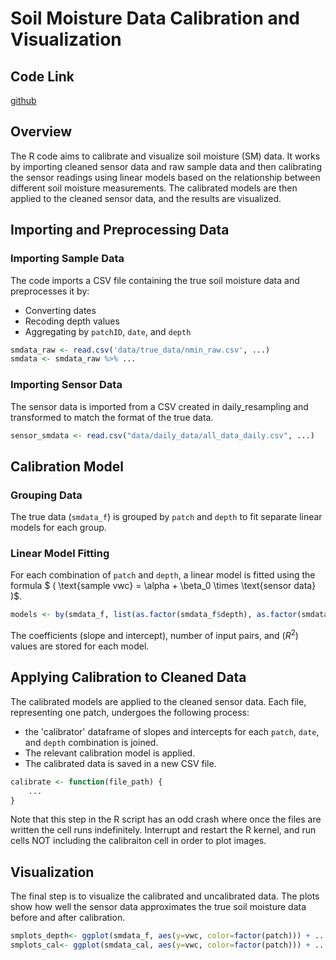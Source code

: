 # Soil Moisture Data Calibration and Visualization

## Code Link

[github](https://github.com/aj-guerra/nitroleach/blob/main/lora/sensor-calibration-r.ipynb)

## Overview

The R code aims to calibrate and visualize soil moisture (SM) data. It works by importing cleaned sensor data and raw sample data and then calibrating the sensor readings using linear models based on the relationship between different soil moisture measurements. The calibrated models are then applied to the cleaned sensor data, and the results are visualized.

## Importing and Preprocessing Data

### Importing Sample Data

The code imports a CSV file containing the true soil moisture data and preprocesses it by:

- Converting dates
- Recoding depth values
- Aggregating by `patchID`, `date`, and `depth`

```R
smdata_raw <- read.csv('data/true_data/nmin_raw.csv', ...)
smdata <- smdata_raw %>% ...
```

### Importing Sensor Data

The sensor data is  imported from a CSV created in daily_resampling and transformed to match the format of the true data.

```R
sensor_smdata <- read.csv("data/daily_data/all_data_daily.csv", ...)
```

## Calibration Model

### Grouping Data

The true data (`smdata_f`) is grouped by `patch` and `depth` to fit separate linear models for each group.

### Linear Model Fitting

For each combination of `patch` and `depth`, a linear model is fitted using the formula $ ( \text{sample vwc} = \alpha + \beta_0 \times \text{sensor data} )$.

```R
models <- by(smdata_f, list(as.factor(smdata_f$depth), as.factor(smdata_f$patch)), function(subset) lm(formula_obj, data = subset))
```

The coefficients (slope and intercept), number of input pairs, and $(R^2)$ values are stored for each model.

## Applying Calibration to Cleaned Data

The calibrated models are applied to the cleaned sensor data. Each file, representing one patch, undergoes the following process:

- the 'calibrator' dataframe of slopes and intercepts for each `patch`, `date`, and `depth` combination is joined.
- The relevant calibration model is applied.
- The calibrated data is saved in a new CSV file.

```R
calibrate <- function(file_path) {
    ...
}
```

Note that this step in the R script has an odd crash where once the files are written the cell runs indefinitely. Interrupt and restart the R kernel, and run cells NOT including the calibraiton cell in order to plot images.

## Visualization

The final step is to visualize the calibrated and uncalibrated data. The plots show how well the sensor data approximates the true soil moisture data before and after calibration.

```R
smplots_depth<- ggplot(smdata_f, aes(y=vwc, color=factor(patch))) + ...
smplots_cal<- ggplot(smdata_cal, aes(y=vwc, color=factor(patch))) + ...
```

